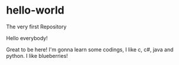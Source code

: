 # hello-world
The very first Repository

Hello everybody!

Great to be here! I'm gonna learn some codings, I like c, c#, java and python.
I like blueberries!
